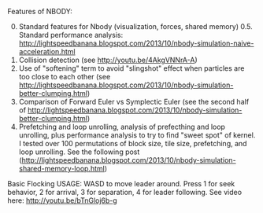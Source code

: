 Features of NBODY:

0. Standard features for Nbody (visualization, forces, shared memory)
0.5. Standard performance analysis: http://lightspeedbanana.blogspot.com/2013/10/nbody-simulation-naive-acceleration.html
1. Collision detection (see http://youtu.be/4AkgVNNrA-A)
2. Use of "softening" term to avoid "slingshot" effect when particles are too close to each other (see http://lightspeedbanana.blogspot.com/2013/10/nbody-simulation-better-clumping.html)
3. Comparison of Forward Euler vs Symplectic Euler (see the second half of http://lightspeedbanana.blogspot.com/2013/10/nbody-simulation-better-clumping.html)
4. Prefetching and loop unrolling, analysis of prefecthing and loop unrolling, plus performance analysis to try to find "sweet spot" of kernel. I tested over 100 permutations of block size, tile size, prefetching, and loop unrolling. See the following post (http://lightspeedbanana.blogspot.com/2013/10/nbody-simulation-shared-memory-loop.html)

Basic Flocking
USAGE: WASD to move leader around. Press 1 for seek behavior, 2 for 
arrival, 3 for separation, 4 for leader following.
See video here: http://youtu.be/bTnGloj6b-g
